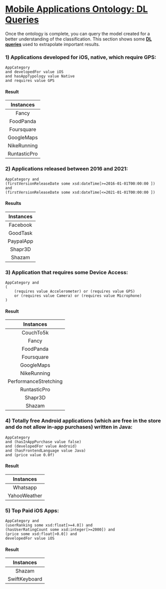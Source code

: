 # <ins>Mobile Applications Ontology: DL Queries</ins>
Once the ontology is complete, you can query the model created for a better understanding of the classification.
This section shows some <ins>**DL queries**</ins> used to extrapolate important results.

### 1) Applications developed for iOS, native, which require GPS:

```
AppCategory 
and developedFor value iOS 
and hasAppTypology value Native
and requires value GPS
```

#### Result

|   Instances  |
|:------------:|
|     Fancy    |
|   FoodPanda  |
|  Foursquare  |
|  GoogleMaps  |
|  NikeRunning |
| RuntasticPro |

### 2) Applications released between 2016 and 2021:

```
AppCategory and 
(firstVersionReleaseDate some xsd:dateTime[>=2016-01-01T00:00:00 ]) 
and 
(firstVersionReleaseDate some xsd:dateTime[<=2021-01-01T00:00:00 ])
```

#### Results

| Instances |
|:---------:|
|  Facebook |
|  GoodTask |
| PaypalApp |
|  Shapr3D  |
|   Shazam  |

### 3) Application that requires some Device Access:

```
AppCategory and 
(
    (requires value Accelerometer) or (requires value GPS)
    or (requires value Camera) or (requires value Microphone)
)
```

#### Result

|       Instances       |
|:---------------------:|
|       CouchTo5k       |
|         Fancy         |
|       FoodPanda       |
|       Foursquare      |
|       GoogleMaps      |
|      NikeRunning      |
| PerformanceStretching |
|      RuntasticPro     |
|        Shapr3D        |
|         Shazam        |

### 4) Totally free Android applications (which are free in the store and do not allow in-app purchases) written in Java:

```
AppCategory 
and (hasInAppPurchase value false)
and (developedFor value Android) 
and (hasFrontendLanguage value Java)
and (price value 0.0f)
```

#### Result

|   Instances  |
|:------------:|
|   Whatsapp   |
| YahooWeather |

### 5) Top Paid iOS Apps:

```
AppCategory and 
(userRanking some xsd:float[>=4.0]) and
(hasUserRatingCount some xsd:integer[>=2000]) and 
(price some xsd:float[>0.0]) and
developedFor value iOS
```

#### Result

|   Instances   |
|:-------------:|
|     Shazam    |
| SwiftKeyboard |